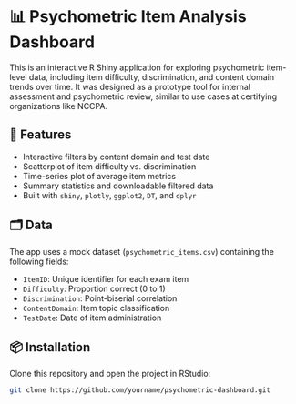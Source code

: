 # 📊 Psychometric Item Analysis Dashboard

This is an interactive R Shiny application for exploring psychometric item-level data, including item difficulty, discrimination, and content domain trends over time. It was designed as a prototype tool for internal assessment and psychometric review, similar to use cases at certifying organizations like NCCPA.

## 🚀 Features

- Interactive filters by content domain and test date  
- Scatterplot of item difficulty vs. discrimination  
- Time-series plot of average item metrics  
- Summary statistics and downloadable filtered data  
- Built with `shiny`, `plotly`, `ggplot2`, `DT`, and `dplyr`

## 🗂️ Data

The app uses a mock dataset (`psychometric_items.csv`) containing the following fields:

- `ItemID`: Unique identifier for each exam item  
- `Difficulty`: Proportion correct (0 to 1)  
- `Discrimination`: Point-biserial correlation  
- `ContentDomain`: Item topic classification  
- `TestDate`: Date of item administration

## 📦 Installation

Clone this repository and open the project in RStudio:

```bash
git clone https://github.com/yourname/psychometric-dashboard.git
